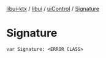 [libui-ktx](../../index.md) / [libui](../index.md) / [uiControl](index.md) / [Signature](./-signature.md)

# Signature

`var Signature: <ERROR CLASS>`